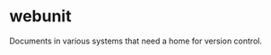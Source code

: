 # webunit
Documents in various systems that need a home for version control.


 <link rel="stylesheet" href="https://raw.githubusercontent.com/upenn-libraries/webunit/main/LibApps/test.css?token=GHSAT0AAAAAABY3S3I3QSSM23OD5WOBLL5OYZV57VA">
